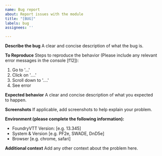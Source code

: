 ```yaml
---
name: Bug report
about: Report issues with the module
title: "[BUG]"
labels: bug
assignees: ''

---
```


**Describe the bug**
A clear and concise description of what the bug is.

**To Reproduce**
Steps to reproduce the behavior (Please include any relevant error messages in the console [f12]):
1. Go to '...'
2. Click on '....'
3. Scroll down to '....'
4. See error

**Expected behavior**
A clear and concise description of what you expected to happen.

**Screenshots**
If applicable, add screenshots to help explain your problem.

**Environment (please complete the following information):**
 - FoundryVTT Version: [e.g. 13.345]
 - System & Version [e.g. PF2e, SWADE, DnD5e]
 - Browser [e.g. chrome, safari]

**Additional context**
Add any other context about the problem here.
